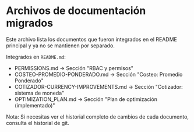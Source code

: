 # Archivos de documentación migrados

Este archivo lista los documentos que fueron integrados en el README principal y ya no se mantienen por separado.

Integrados en `README.md`:
- PERMISSIONS.md → Sección "RBAC y permisos"
- COSTEO-PROMEDIO-PONDERADO.md → Sección "Costeo: Promedio Ponderado"
- COTIZADOR-CURRENCY-IMPROVEMENTS.md → Sección "Cotizador: sistema de moneda"
- OPTIMIZATION_PLAN.md → Sección "Plan de optimización (implementado)"

Nota: Si necesitas ver el historial completo de cambios de cada documento, consulta el historial de git.
